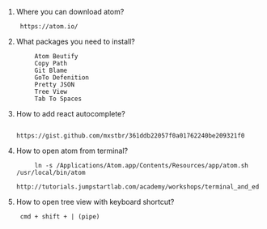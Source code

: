 1. Where you can download atom?

        https://atom.io/
        
2. What packages you need to install?
            
            Atom Beutify
            Copy Path
            Git Blame
            GoTo Defenition
            Pretty JSON
            Tree View
            Tab To Spaces
3. How to add react autocomplete?
        
            https://gist.github.com/mxstbr/361ddb22057f0a01762240be209321f0
4. How to open atom from terminal?
                
            ln -s /Applications/Atom.app/Contents/Resources/app/atom.sh /usr/local/bin/atom
            http://tutorials.jumpstartlab.com/academy/workshops/terminal_and_editor.html
5. How to open tree view with keyboard shortcut?
        
        cmd + shift + | (pipe)

